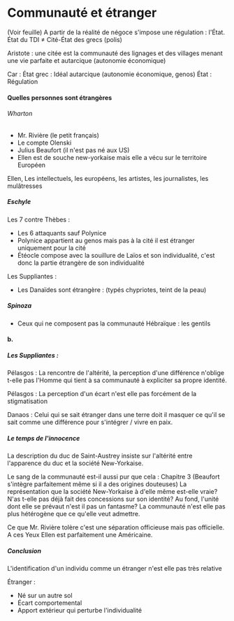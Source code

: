 # Communauté et étranger
(Voir feuille)
A partir de la réalité de négoce s'impose une régulation : l'État.
État du TDI $\neq$ Cité-État des grecs (polis)

Aristote : une citée est la communauté des lignages et des villages menant une vie parfaite et autarcique (autonomie économique)

Car : 
État grec : Idéal autarcique (autonomie économique, genos)
État : Régulation

#### Quelles personnes sont étrangères
###### Wharton
- Mr. Rivière (le petit français)
- Le compte Olenski
- Julius Beaufort (il n'est pas né aux US)
- Ellen est de souche new-yorkaise mais elle a vécu sur le territoire Européen

Ellen, Les intellectuels, les européens, les artistes, les journalistes, les mulâtresses

##### Eschyle
Les 7 contre Thèbes : 
- Les 6 attaquants sauf Polynice
- Polynice appartient au genos mais pas à la cité il est étranger uniquement pour la cité
- Étéocle compose avec la souillure de Laïos et son individualité, c'est donc la partie étrangère de son individualité

Les Suppliantes :
- Les Danaïdes sont étrangère : (typés chypriotes, teint de la peau)

##### Spinoza
- Ceux qui ne composent pas la communauté Hébraïque : les gentils


#### b.
##### Les Suppliantes : 
Pélasgos : 
La rencontre de l'altérité, la perception d'une différence n'oblige t-elle pas l'Homme qui tient à sa communauté à expliciter sa propre identité. 

Pélasgos : 
La perception d'un écart n'est elle pas forcément de la stigmatisation

Danaos : 
Celui qui se sait étranger dans une terre doit il masquer ce qu'il se sait comme une différence pour s'intégrer / vivre en paix. 

##### Le temps de l'innocence
La description du duc de Saint-Austrey insiste sur l'altérité entre l'apparence du duc et la société New-Yorkaise.

Le sang de la communauté est-il aussi pur que cela : Chapitre 3 (Beaufort s'intègre parfaitement même si il a des origines douteuses)
La représentation que la société New-Yorkaise à d'elle même est-elle vraie?
N'as t-elle pas déjà fait des concessions sur son identité? 
Au fond, l'unité dont elle se prévaut n'est il pas un fantasme? 
La communauté n'est elle pas plus hétérogène que ce qu'elle veut admettre. 

Ce que Mr. Rivière tolère c'est une séparation officieuse mais pas officielle. 
A ces Yeux Ellen est parfaitement une Américaine. 

##### Conclusion
L'identification d'un individu comme un étranger n'est elle pas très relative

Étranger : 
- Né sur un autre sol
- Écart comportemental
- Apport extérieur qui perturbe l'individualité


